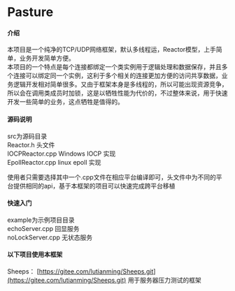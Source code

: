 # Pasture

#### 介绍

本项目是一个纯净的TCP/UDP网络框架，默认多线程运，Reactor模型，上手简单，业务开发简单方便。  
本项目的一个特点是每个连接都绑定一个类实例用于逻辑处理和数据保存，并且多个连接可以绑定同一个实例，这利于多个相关的连接更加方便的访问共享数据，业务逻辑开发相对简单很多。又由于框架本身是多线程的，所以可能出现资源竞争，所以会在调用类成员时加锁，这是以牺牲性能为代价的，不过整体来说，用于快速开发一些简单的业务，这点牺牲是值得的。

#### 源码说明

src为源码目录  
Reactor.h    头文件  
IOCPReactor.cpp    Windows IOCP 实现  
EpollReactor.cpp    linux epoll 实现

使用者只需要选择其中一个.cpp文件在相应平台编译即可，头文件中为不同的平台提供相同的api，基于本框架的项目可以快速完成跨平台移植

#### 快速入门

example为示例项目目录  
echoServer.cpp    回显服务  
noLockServer.cpp    无状态服务


#### 以下项目使用本框架

Sheeps： [https://gitee.com/lutianming/Sheeps.git](https://gitee.com/lutianming/Sheeps.git) 用于服务器压力测试的框架



